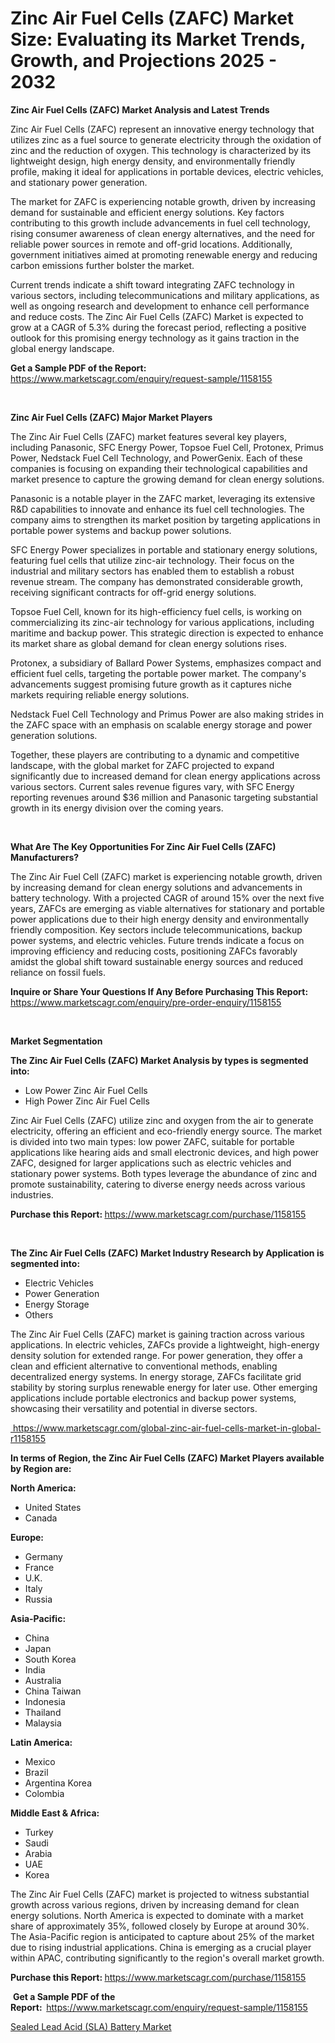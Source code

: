 <p><h1>Zinc Air Fuel Cells (ZAFC) Market Size: Evaluating its Market Trends, Growth, and Projections 2025 - 2032</h1></p><p><strong>Zinc Air Fuel Cells (ZAFC) Market Analysis and Latest Trends</strong></p>
<p><p>Zinc Air Fuel Cells (ZAFC) represent an innovative energy technology that utilizes zinc as a fuel source to generate electricity through the oxidation of zinc and the reduction of oxygen. This technology is characterized by its lightweight design, high energy density, and environmentally friendly profile, making it ideal for applications in portable devices, electric vehicles, and stationary power generation.</p><p>The market for ZAFC is experiencing notable growth, driven by increasing demand for sustainable and efficient energy solutions. Key factors contributing to this growth include advancements in fuel cell technology, rising consumer awareness of clean energy alternatives, and the need for reliable power sources in remote and off-grid locations. Additionally, government initiatives aimed at promoting renewable energy and reducing carbon emissions further bolster the market.</p><p>Current trends indicate a shift toward integrating ZAFC technology in various sectors, including telecommunications and military applications, as well as ongoing research and development to enhance cell performance and reduce costs. The Zinc Air Fuel Cells (ZAFC) Market is expected to grow at a CAGR of 5.3% during the forecast period, reflecting a positive outlook for this promising energy technology as it gains traction in the global energy landscape.</p></p>
<p><strong>Get a Sample PDF of the Report:&nbsp;</strong> <a href="https://www.marketscagr.com/enquiry/request-sample/1158155?utm_campaign=1126&utm_medium=2&utm_source=Github&utm_content=ia&utm_term=14022025&utm_id=zinc-air-fuel-cells-zafc">https://www.marketscagr.com/enquiry/request-sample/1158155</a></p>
<p>&nbsp;</p>
<p><strong>Zinc Air Fuel Cells (ZAFC) Major Market Players</strong></p>
<p><p>The Zinc Air Fuel Cells (ZAFC) market features several key players, including Panasonic, SFC Energy Power, Topsoe Fuel Cell, Protonex, Primus Power, Nedstack Fuel Cell Technology, and PowerGenix. Each of these companies is focusing on expanding their technological capabilities and market presence to capture the growing demand for clean energy solutions.</p><p>Panasonic is a notable player in the ZAFC market, leveraging its extensive R&D capabilities to innovate and enhance its fuel cell technologies. The company aims to strengthen its market position by targeting applications in portable power systems and backup power solutions.</p><p>SFC Energy Power specializes in portable and stationary energy solutions, featuring fuel cells that utilize zinc-air technology. Their focus on the industrial and military sectors has enabled them to establish a robust revenue stream. The company has demonstrated considerable growth, receiving significant contracts for off-grid energy solutions.</p><p>Topsoe Fuel Cell, known for its high-efficiency fuel cells, is working on commercializing its zinc-air technology for various applications, including maritime and backup power. This strategic direction is expected to enhance its market share as global demand for clean energy solutions rises.</p><p>Protonex, a subsidiary of Ballard Power Systems, emphasizes compact and efficient fuel cells, targeting the portable power market. The company's advancements suggest promising future growth as it captures niche markets requiring reliable energy solutions. </p><p>Nedstack Fuel Cell Technology and Primus Power are also making strides in the ZAFC space with an emphasis on scalable energy storage and power generation solutions.</p><p>Together, these players are contributing to a dynamic and competitive landscape, with the global market for ZAFC projected to expand significantly due to increased demand for clean energy applications across various sectors. Current sales revenue figures vary, with SFC Energy reporting revenues around $36 million and Panasonic targeting substantial growth in its energy division over the coming years.</p></p>
<p>&nbsp;</p>
<p><strong>What Are The Key Opportunities For Zinc Air Fuel Cells (ZAFC) Manufacturers?</strong></p>
<p><p>The Zinc Air Fuel Cell (ZAFC) market is experiencing notable growth, driven by increasing demand for clean energy solutions and advancements in battery technology. With a projected CAGR of around 15% over the next five years, ZAFCs are emerging as viable alternatives for stationary and portable power applications due to their high energy density and environmentally friendly composition. Key sectors include telecommunications, backup power systems, and electric vehicles. Future trends indicate a focus on improving efficiency and reducing costs, positioning ZAFCs favorably amidst the global shift toward sustainable energy sources and reduced reliance on fossil fuels.</p></p>
<p><strong>Inquire or Share Your Questions If Any Before Purchasing This Report:</strong> <a href="https://www.marketscagr.com/enquiry/pre-order-enquiry/1158155?utm_campaign=1126&utm_medium=2&utm_source=Github&utm_content=ia&utm_term=14022025&utm_id=zinc-air-fuel-cells-zafc">https://www.marketscagr.com/enquiry/pre-order-enquiry/1158155</a></p>
<p>&nbsp;</p>
<p><strong>Market Segmentation</strong></p>
<p><strong>The Zinc Air Fuel Cells (ZAFC) Market Analysis by types is segmented into:</strong></p>
<p><ul><li>Low Power Zinc Air Fuel Cells</li><li>High Power Zinc Air Fuel Cells</li></ul></p>
<p><p>Zinc Air Fuel Cells (ZAFC) utilize zinc and oxygen from the air to generate electricity, offering an efficient and eco-friendly energy source. The market is divided into two main types: low power ZAFC, suitable for portable applications like hearing aids and small electronic devices, and high power ZAFC, designed for larger applications such as electric vehicles and stationary power systems. Both types leverage the abundance of zinc and promote sustainability, catering to diverse energy needs across various industries.</p></p>
<p><strong>Purchase this Report:&nbsp;</strong><a href="https://www.marketscagr.com/purchase/1158155?utm_campaign=1126&utm_medium=2&utm_source=Github&utm_content=ia&utm_term=14022025&utm_id=zinc-air-fuel-cells-zafc">https://www.marketscagr.com/purchase/1158155</a></p>
<p>&nbsp;</p>
<p><strong>The Zinc Air Fuel Cells (ZAFC) Market Industry Research by Application is segmented into:</strong></p>
<p><ul><li>Electric Vehicles</li><li>Power Generation</li><li>Energy Storage</li><li>Others</li></ul></p>
<p><p>The Zinc Air Fuel Cells (ZAFC) market is gaining traction across various applications. In electric vehicles, ZAFCs provide a lightweight, high-energy density solution for extended range. For power generation, they offer a clean and efficient alternative to conventional methods, enabling decentralized energy systems. In energy storage, ZAFCs facilitate grid stability by storing surplus renewable energy for later use. Other emerging applications include portable electronics and backup power systems, showcasing their versatility and potential in diverse sectors.</p></p>
<p><a href="https://www.marketscagr.com/global-zinc-air-fuel-cells-market-in-global-r1158155?utm_campaign=1126&utm_medium=2&utm_source=Github&utm_content=ia&utm_term=14022025&utm_id=zinc-air-fuel-cells-zafc">&nbsp;https://www.marketscagr.com/global-zinc-air-fuel-cells-market-in-global-r1158155</a></p>
<p><strong>In terms of Region, the Zinc Air Fuel Cells (ZAFC) Market Players available by Region are:</strong></p>
<p>
    <p> <strong> North America: </strong>
        <ul>
            <li>United States</li>
            <li>Canada</li>
        </ul>
        </p> 
    <p> <strong> Europe: </strong>
        <ul>
            <li>Germany</li>
            <li>France</li>
            <li>U.K.</li>
            <li>Italy</li>
            <li>Russia</li>
        </ul>
        </p> 
    <p> <strong> Asia-Pacific: </strong>
        <ul>
            <li>China</li>
            <li>Japan</li>
            <li>South Korea</li>
            <li>India</li>
            <li>Australia</li>
            <li>China Taiwan</li>
            <li>Indonesia</li>
            <li>Thailand</li>
            <li>Malaysia</li>
        </ul>
        </p> 
    <p> <strong> Latin America: </strong>
        <ul>
            <li>Mexico</li>
            <li>Brazil</li>
            <li>Argentina Korea</li>
            <li>Colombia</li>
        </ul>
        </p> 
    <p> <strong> Middle East & Africa: </strong>
        <ul>
            <li>Turkey</li>
            <li>Saudi</li>
            <li>Arabia</li>
            <li>UAE</li>
            <li>Korea</li>
        </ul>
    </p>
    </p>
<p><p>The Zinc Air Fuel Cells (ZAFC) market is projected to witness substantial growth across various regions, driven by increasing demand for clean energy solutions. North America is expected to dominate with a market share of approximately 35%, followed closely by Europe at around 30%. The Asia-Pacific region is anticipated to capture about 25% of the market due to rising industrial applications. China is emerging as a crucial player within APAC, contributing significantly to the region's overall market growth.</p></p>
<p><strong>Purchase this Report: </strong><a href="https://www.marketscagr.com/purchase/1158155?utm_campaign=1126&utm_medium=2&utm_source=Github&utm_content=ia&utm_term=14022025&utm_id=zinc-air-fuel-cells-zafc">https://www.marketscagr.com/purchase/1158155</a></p>
<p>&nbsp;<strong>Get a Sample PDF of the Report:&nbsp;&nbsp;</strong><a href="https://www.marketscagr.com/enquiry/request-sample/1158155?utm_campaign=1126&utm_medium=2&utm_source=Github&utm_content=ia&utm_term=14022025&utm_id=zinc-air-fuel-cells-zafc">https://www.marketscagr.com/enquiry/request-sample/1158155</a></p>
<p><strong></strong></p>
<p><p><a href="https://github.com/julyju69/Market-Research-Report-List-6/blob/main/sealed-lead-acid-sla-battery-market.md?utm_campaign=1126&utm_medium=2&utm_source=Github&utm_content=ia&utm_term=14022025&utm_id=zinc-air-fuel-cells-zafc">Sealed Lead Acid (SLA) Battery Market</a></p></p>